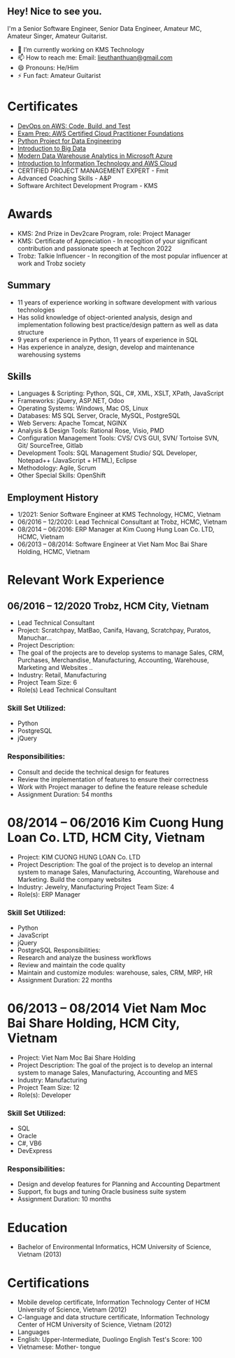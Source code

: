 ##  Hey! Nice to see you.
I'm a Senior Software Engineer, Senior Data Engineer, Amateur MC, Amateur Singer, Amateur Guitarist.

- 🔭 I’m currently working on KMS Technology
- 📫 How to reach me: Email: lieuthanthuan@gmail.com
- 😄 Pronouns: He/Him
- ⚡ Fun fact: Amateur Guitarist 

# Certificates
- [DevOps on AWS: Code, Build, and Test](https://www.coursera.org/account/accomplishments/verify/KEGYGG9V4AWR)
- [Exam Prep: AWS Certified Cloud Practitioner Foundations](https://www.coursera.org/account/accomplishments/verify/AUVDDDHLQSKH)
- [Python Project for Data Engineering](https://www.coursera.org/account/accomplishments/verify/R3SHX9UVFJSH)
- [Introduction to Big Data](https://www.coursera.org/account/accomplishments/verify/VWVBSCQS59WW)
- [Modern Data Warehouse Analytics in Microsoft Azure](https://www.coursera.org/account/accomplishments/verify/43LP9JHYQ6HA)
- [Introduction to Information Technology and AWS Cloud](https://www.coursera.org/account/accomplishments/verify/Z3JMZAF3QPN7)
- CERTIFIED PROJECT MANAGEMENT EXPERT - Fmit
- Advanced Coaching Skills - A&P
- Software Architect Development Program - KMS

# Awards
- KMS: 2nd Prize in Dev2care Program, role: Project Manager
- KMS: Certificate of Appreciation - In recogition of your significant contribution and passionate speech at Techcon 2022
- Trobz: Talkie Influencer - In recongition of the most popular influencer at work and Trobz society

## Summary
- 11 years of experience working in software development with various technologies
- Has solid knowledge of object-oriented analysis, design and implementation following best practice/design pattern as well as data structure
- 9 years of experience in Python, 11 years of experience in SQL
- Has experience in analyze, design, develop and maintenance warehousing systems
## Skills
- Languages & Scripting: Python, SQL, C#, XML, XSLT, XPath, JavaScript
- Frameworks: jQuery, ASP.NET, Odoo
- Operating Systems: Windows, Mac OS, Linux
- Databases:  MS SQL Server, Oracle, MySQL, PostgreSQL
- Web Servers:  Apache Tomcat, NGINX
- Analysis & Design Tools: Rational Rose, Visio, PMD
- Configuration Management Tools: CVS/ CVS GUI, SVN/ Tortoise SVN, Git/ SourceTree, Gitlab
- Development Tools: SQL Management Studio/ SQL Developer, Notepad++ (JavaScript + HTML), Eclipse
- Methodology:  Agile, Scrum
- Other Special Skills:  OpenShift

## Employment History
- 1/2021: Senior Software Engineer at KMS Technology, HCMC, Vietnam
- 06/2016 – 12/2020: Lead Technical Consultant at Trobz, HCMC, Vietnam
- 08/2014 – 06/2016: ERP Manager at Kim Cuong Hung Loan Co. LTD, HCMC, Vietnam
- 06/2013 – 08/2014: Software Engineer at Viet Nam Moc Bai Share Holding, HCMC, Vietnam

# Relevant Work Experience
## 06/2016 – 12/2020     Trobz, HCM City, Vietnam
- Lead Technical Consultant
- Project: Scratchpay, MatBao, Canifa, Havang, Scratchpay, Puratos, Manuchar…
- Project Description:
- The goal of the projects are to develop systems to manage Sales, CRM, Purchases, Merchandise, Manufacturing, Accounting, Warehouse, Marketing and Websites ..
- Industry: Retail, Manufacturing
- Project Team Size: 6
- Role(s) Lead Technical Consultant

### Skill Set Utilized:
- Python
- PostgreSQL
- jQuery

### Responsibilities:
- Consult and decide the technical design for features
- Review the implementation of features to ensure their correctness
- Work with Project manager to define the feature release schedule
- Assignment Duration: 54 months

# 08/2014 – 06/2016      Kim Cuong Hung Loan Co. LTD, HCM City, Vietnam
- Project: KIM CUONG HUNG LOAN Co. LTD
- Project Description: The goal of the project is to develop an internal system to manage Sales, Manufacturing, Accounting, Warehouse and Marketing. Build the company websites
- Industry: Jewelry, Manufacturing
Project Team Size: 4
- Role(s): ERP Manager

### Skill Set Utilized:
- Python
- JavaScript
- jQuery
- PostgreSQL
Responsibilities:
- Research and analyze the business workflows
- Review and maintain the code quality
- Maintain and customize modules: warehouse, sales, CRM, MRP, HR
- Assignment Duration: 22 months


# 06/2013 – 08/2014           Viet Nam Moc Bai Share Holding, HCM City, Vietnam
- Project: Viet Nam Moc Bai Share Holding
- Project Description:
The goal of the project is to develop an internal system to manage Sales, Manufacturing, Accounting and MES
- Industry: Manufacturing
- Project Team Size: 12
- Role(s): Developer
### Skill Set Utilized:
- SQL
- Oracle
- C#, VB6
- DevExpress

### Responsibilities:
- Design and develop features for Planning and Accounting Department
- Support, fix bugs and tuning Oracle business suite system
- Assignment Duration: 10 months

# Education
- Bachelor of Environmental Informatics, HCM University of Science, Vietnam (2013)

# Certifications
- Mobile develop certificate, Information Technology Center of HCM University of Science, Vietnam (2012)
- C-language and data structure certificate, Information Technology Center of HCM University of Science, Vietnam (2012)
- Languages
-   English: Upper-Intermediate, Duolingo English Test's Score: 100 
-   Vietnamese: Mother- tongue

